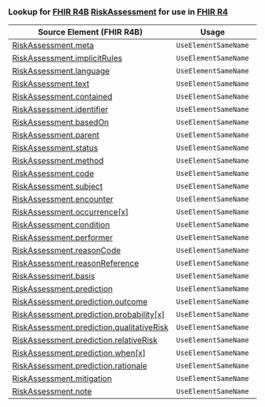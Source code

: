 ### Lookup for [FHIR R4B](https://hl7.org/fhir/R4B/) [RiskAssessment](https://hl7.org/fhir/R4B/RiskAssessment.html) for use in [FHIR R4](https://hl7.org/fhir/R4/)

| Source Element (FHIR R4B) | Usage | Target |
| -------------- | ----- | ------ |
| [RiskAssessment.meta](https://hl7.org/fhir/R4B/RiskAssessment.html#resource) | `UseElementSameName` | [RiskAssessment.meta](https://hl7.org/fhir/R4/RiskAssessment.html#resource) |
| [RiskAssessment.implicitRules](https://hl7.org/fhir/R4B/RiskAssessment.html#resource) | `UseElementSameName` | [RiskAssessment.implicitRules](https://hl7.org/fhir/R4/RiskAssessment.html#resource) |
| [RiskAssessment.language](https://hl7.org/fhir/R4B/RiskAssessment.html#resource) | `UseElementSameName` | [RiskAssessment.language](https://hl7.org/fhir/R4/RiskAssessment.html#resource) |
| [RiskAssessment.text](https://hl7.org/fhir/R4B/RiskAssessment.html#resource) | `UseElementSameName` | [RiskAssessment.text](https://hl7.org/fhir/R4/RiskAssessment.html#resource) |
| [RiskAssessment.contained](https://hl7.org/fhir/R4B/RiskAssessment.html#resource) | `UseElementSameName` | [RiskAssessment.contained](https://hl7.org/fhir/R4/RiskAssessment.html#resource) |
| [RiskAssessment.identifier](https://hl7.org/fhir/R4B/RiskAssessment.html#resource) | `UseElementSameName` | [RiskAssessment.identifier](https://hl7.org/fhir/R4/RiskAssessment.html#resource) |
| [RiskAssessment.basedOn](https://hl7.org/fhir/R4B/RiskAssessment.html#resource) | `UseElementSameName` | [RiskAssessment.basedOn](https://hl7.org/fhir/R4/RiskAssessment.html#resource) |
| [RiskAssessment.parent](https://hl7.org/fhir/R4B/RiskAssessment.html#resource) | `UseElementSameName` | [RiskAssessment.parent](https://hl7.org/fhir/R4/RiskAssessment.html#resource) |
| [RiskAssessment.status](https://hl7.org/fhir/R4B/RiskAssessment.html#resource) | `UseElementSameName` | [RiskAssessment.status](https://hl7.org/fhir/R4/RiskAssessment.html#resource) |
| [RiskAssessment.method](https://hl7.org/fhir/R4B/RiskAssessment.html#resource) | `UseElementSameName` | [RiskAssessment.method](https://hl7.org/fhir/R4/RiskAssessment.html#resource) |
| [RiskAssessment.code](https://hl7.org/fhir/R4B/RiskAssessment.html#resource) | `UseElementSameName` | [RiskAssessment.code](https://hl7.org/fhir/R4/RiskAssessment.html#resource) |
| [RiskAssessment.subject](https://hl7.org/fhir/R4B/RiskAssessment.html#resource) | `UseElementSameName` | [RiskAssessment.subject](https://hl7.org/fhir/R4/RiskAssessment.html#resource) |
| [RiskAssessment.encounter](https://hl7.org/fhir/R4B/RiskAssessment.html#resource) | `UseElementSameName` | [RiskAssessment.encounter](https://hl7.org/fhir/R4/RiskAssessment.html#resource) |
| [RiskAssessment.occurrence[x]](https://hl7.org/fhir/R4B/RiskAssessment.html#resource) | `UseElementSameName` | [RiskAssessment.occurrence[x]](https://hl7.org/fhir/R4/RiskAssessment.html#resource) |
| [RiskAssessment.condition](https://hl7.org/fhir/R4B/RiskAssessment.html#resource) | `UseElementSameName` | [RiskAssessment.condition](https://hl7.org/fhir/R4/RiskAssessment.html#resource) |
| [RiskAssessment.performer](https://hl7.org/fhir/R4B/RiskAssessment.html#resource) | `UseElementSameName` | [RiskAssessment.performer](https://hl7.org/fhir/R4/RiskAssessment.html#resource) |
| [RiskAssessment.reasonCode](https://hl7.org/fhir/R4B/RiskAssessment.html#resource) | `UseElementSameName` | [RiskAssessment.reasonCode](https://hl7.org/fhir/R4/RiskAssessment.html#resource) |
| [RiskAssessment.reasonReference](https://hl7.org/fhir/R4B/RiskAssessment.html#resource) | `UseElementSameName` | [RiskAssessment.reasonReference](https://hl7.org/fhir/R4/RiskAssessment.html#resource) |
| [RiskAssessment.basis](https://hl7.org/fhir/R4B/RiskAssessment.html#resource) | `UseElementSameName` | [RiskAssessment.basis](https://hl7.org/fhir/R4/RiskAssessment.html#resource) |
| [RiskAssessment.prediction](https://hl7.org/fhir/R4B/RiskAssessment.html#resource) | `UseElementSameName` | [RiskAssessment.prediction](https://hl7.org/fhir/R4/RiskAssessment.html#resource) |
| [RiskAssessment.prediction.outcome](https://hl7.org/fhir/R4B/RiskAssessment.html#resource) | `UseElementSameName` | [RiskAssessment.prediction.outcome](https://hl7.org/fhir/R4/RiskAssessment.html#resource) |
| [RiskAssessment.prediction.probability[x]](https://hl7.org/fhir/R4B/RiskAssessment.html#resource) | `UseElementSameName` | [RiskAssessment.prediction.probability[x]](https://hl7.org/fhir/R4/RiskAssessment.html#resource) |
| [RiskAssessment.prediction.qualitativeRisk](https://hl7.org/fhir/R4B/RiskAssessment.html#resource) | `UseElementSameName` | [RiskAssessment.prediction.qualitativeRisk](https://hl7.org/fhir/R4/RiskAssessment.html#resource) |
| [RiskAssessment.prediction.relativeRisk](https://hl7.org/fhir/R4B/RiskAssessment.html#resource) | `UseElementSameName` | [RiskAssessment.prediction.relativeRisk](https://hl7.org/fhir/R4/RiskAssessment.html#resource) |
| [RiskAssessment.prediction.when[x]](https://hl7.org/fhir/R4B/RiskAssessment.html#resource) | `UseElementSameName` | [RiskAssessment.prediction.when[x]](https://hl7.org/fhir/R4/RiskAssessment.html#resource) |
| [RiskAssessment.prediction.rationale](https://hl7.org/fhir/R4B/RiskAssessment.html#resource) | `UseElementSameName` | [RiskAssessment.prediction.rationale](https://hl7.org/fhir/R4/RiskAssessment.html#resource) |
| [RiskAssessment.mitigation](https://hl7.org/fhir/R4B/RiskAssessment.html#resource) | `UseElementSameName` | [RiskAssessment.mitigation](https://hl7.org/fhir/R4/RiskAssessment.html#resource) |
| [RiskAssessment.note](https://hl7.org/fhir/R4B/RiskAssessment.html#resource) | `UseElementSameName` | [RiskAssessment.note](https://hl7.org/fhir/R4/RiskAssessment.html#resource) |
